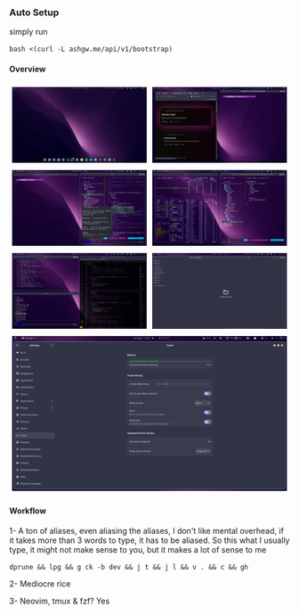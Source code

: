 ### Auto Setup

simply run

```shell
bash <(curl -L ashgw.me/api/v1/bootstrap)
```

#### Overview

<div style="display: flex; flex-wrap: wrap;">
  <div style="flex: 1; min-width: 200px; margin: 5px;">
    <img src="./images/pp2.png" alt="Image 1" style="width: 100%;">
  </div>
  <div style="flex: 1; min-width: 200px; margin: 5px;">
    <img src="./images/pp1.png" alt="Image 1" style="width: 100%;">
  </div>
  <div style="flex: 1; min-width: 200px; margin: 5px;">
    <img src="./images/tron.png" alt="Image 1" style="width: 100%;">
  </div>

  <div style="flex: 1; min-width: 200px; margin: 5px;">
    <img src="./images/btop.png" alt="Image 1" style="width: 100%;">
  </div>


<div style="flex: 1; min-width: 200px; margin: 5px;">
    <img src="./images/zooties.png" alt="Image 1" style="width: 100%;">
  </div>

  <div style="flex: 1; min-width: 200px; margin: 5px;">
    <img src="./images/empty.png" alt="Image 1" style="width: 100%;">
  </div>

  <div style="flex: 1; min-width: 200px; margin: 5px;">
    <img src="./images/munchies.png" alt="Image 1" style="width: 100%;">
  </div>
</div>

#### Workflow

1- A ton of aliases, even aliasing the aliases, I don't like mental overhead, if it takes more than 3 words to type, it has to be aliased. So this what I usually type, it might not make sense to you, but it makes a lot of sense to me

```shell
dprune && lpg && g ck -b dev && j t && j l && v . && c && gh
```

2- Mediocre rice

3- Neovim, tmux & fzf? Yes
